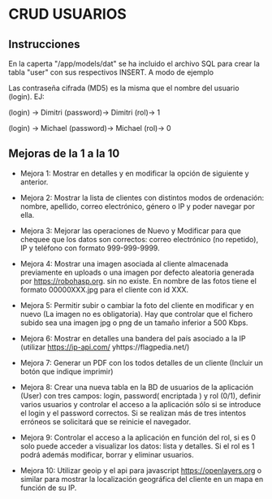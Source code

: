# CRUD USUARIOS
## Instrucciones

En la caperta "/app/models/dat" se ha incluido el archivo SQL para crear la tabla "user" con
sus respectivos INSERT. A modo de ejemplo

Las contraseña cifrada (MD5) es la misma que el nombre del usuario (login).
EJ:

(login) -> Dimitri   (password)-> Dimitri     (rol)-> 1

(login) -> Michael   (password)-> Michael     (rol)-> 0

## Mejoras de la 1 a la 10

* Mejora 1: Mostrar en detalles y en modificar la opción de siguiente y anterior.

* Mejora 2: Mostrar la lista de clientes con distintos modos de ordenación: nombre, apellido, correo
electrónico, género o IP y poder navegar por ella.


* Mejora 3: Mejorar las operaciones de Nuevo y Modificar para que chequee que los datos son
correctos: correo electrónico (no repetido), IP y teléfono con formato 999-999-9999.


* Mejora 4: Mostrar una imagen asociada al cliente almacenada previamente en uploads o una imagen
por defecto aleatoria generada por https://robohasp.org. sin no existe. En nombre de las
fotos tiene el formato 00000XXX.jpg para el cliente con id XXX.

* Mejora 5: Permitir subir o cambiar la foto del cliente en modificar y en nuevo (La imagen no es
obligatoria). Hay que controlar que el fichero subido sea una imagen jpg o png de un
tamaño inferior a 500 Kbps.


* Mejora 6: Mostrar en detalles una bandera del país asociado a la IP (utilizar https://ip-api.com/ yhttps://flagpedia.net/)


* Mejora 7: Generar un PDF con los todos detalles de un cliente (Incluir un botón que indique imprimir)


* Mejora 8: Crear una nueva tabla en la BD de usuarios de la aplicación (User) con tres campos: login, password( encriptada ) y rol (0/1), definir varios usuarios y controlar el acceso a la
aplicación sólo si se introduce el login y el password correctos. Si se realizan más de tres
intentos erróneos se solicitará que se reinicie el navegador.


* Mejora 9: Controlar el acceso a la aplicación en función del rol, si es 0 solo puede acceder a visualizar los datos: lista y detalles. Si el rol es 1 podrá además modificar, borrar y eliminar usuarios.

* Mejora 10:  Utilizar geoip y el api para javascript https://openlayers.org o similar para mostrar la localización geográfica del cliente en un mapa en función de su IP.